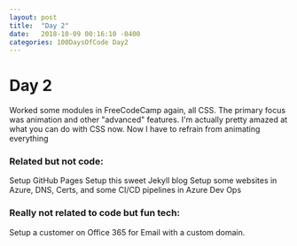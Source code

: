 ```yaml
---
layout: post
title:  "Day 2"
date:   2018-10-09 00:16:10 -0400
categories: 100DaysOfCode Day2
---
```

# Day 2
Worked some modules in FreeCodeCamp again, all CSS.  The primary focus was animation and other "advanced" features.  I'm actually pretty amazed at what you can do with CSS now.  Now I have to refrain from animating everything

### Related but not code:
Setup GitHub Pages
Setup this sweet Jekyll blog
Setup some websites in Azure, DNS, Certs, and some CI/CD pipelines in Azure Dev Ops

### Really not related to code but fun tech:
Setup a customer on Office 365 for Email with a custom domain.